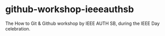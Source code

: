# github-workshop-ieeeauthsb
The How to Git &amp; Github workshop by IEEE AUTH SB, during the IEEE Day celebration.
